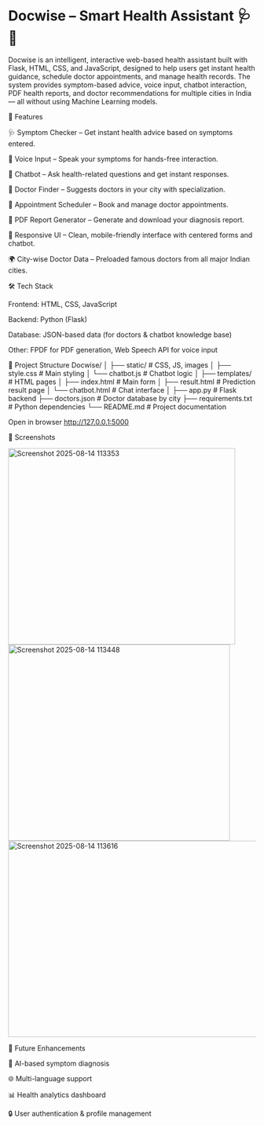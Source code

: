 
# Docwise – Smart Health Assistant 🩺🤖
Docwise is an intelligent, interactive web-based health assistant built with Flask, HTML, CSS, and JavaScript, designed to help users get instant health guidance, schedule doctor appointments, and manage health records.
The system provides symptom-based advice, voice input, chatbot interaction, PDF health reports, and doctor recommendations for multiple cities in India — all without using Machine Learning models.

🚀 Features

🩺 Symptom Checker – Get instant health advice based on symptoms entered.

🎤 Voice Input – Speak your symptoms for hands-free interaction.

💬 Chatbot – Ask health-related questions and get instant responses.

🏥 Doctor Finder – Suggests doctors in your city with specialization.

📅 Appointment Scheduler – Book and manage doctor appointments.

📄 PDF Report Generator – Generate and download your diagnosis report.

🎨 Responsive UI – Clean, mobile-friendly interface with centered forms and chatbot.

🌍 City-wise Doctor Data – Preloaded famous doctors from all major Indian cities.

🛠️ Tech Stack

Frontend: HTML, CSS, JavaScript

Backend: Python (Flask)

Database: JSON-based data (for doctors & chatbot knowledge base)

Other: FPDF for PDF generation, Web Speech API for voice input

📂 Project Structure
Docwise/
│
├── static/                 # CSS, JS, images
│   ├── style.css           # Main styling
│   └── chatbot.js          # Chatbot logic
│
├── templates/              # HTML pages
│   ├── index.html          # Main form
│   ├── result.html         # Prediction result page
│   └── chatbot.html        # Chat interface
│
├── app.py                  # Flask backend
├── doctors.json            # Doctor database by city
├── requirements.txt        # Python dependencies
└── README.md               # Project documentation


Open in browser
http://127.0.0.1:5000

📸 Screenshots

<img width="462" height="400" alt="Screenshot 2025-08-14 113353" src="https://github.com/user-attachments/assets/b0385845-e4cc-4295-bad5-f80a65d5f2e6" />


<img width="451" height="400" alt="Screenshot 2025-08-14 113448" src="https://github.com/user-attachments/assets/ef2e4866-7fcf-4290-8e07-79154d530af3" />


<img width="868" height="400" alt="Screenshot 2025-08-14 113616" src="https://github.com/user-attachments/assets/4d11b0b5-9208-4e66-824a-c921d5cf6b81" />



📅 Future Enhancements

🧠 AI-based symptom diagnosis

🌐 Multi-language support

📊 Health analytics dashboard

🔒 User authentication & profile management
